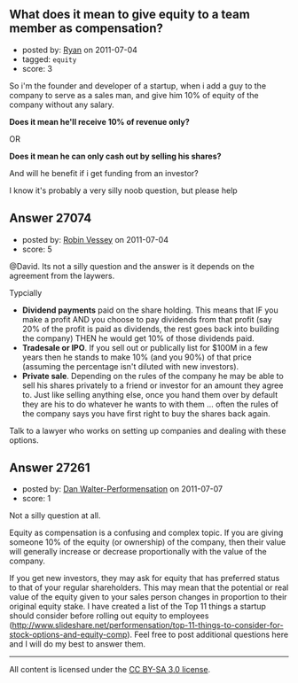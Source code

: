 ## What does it mean to give equity to a team member as compensation?

- posted by: [Ryan](https://stackexchange.com/users/-1/11330-ryan) on 2011-07-04
- tagged: `equity`
- score: 3

So i'm the founder and developer of a startup, when i add a guy to the company to serve as a sales man, and give him 10% of equity of the company without any salary.

**Does it mean he'll receive 10% of revenue only?**

OR

**Does it mean he can only cash out by selling his shares?**

And will he benefit if i get funding from an investor?

I know it's probably a very silly noob question, but please help


## Answer 27074

- posted by: [Robin Vessey](https://stackexchange.com/users/-1/984-robin-vessey) on 2011-07-04
- score: 5

@David. Its not a silly question and the answer is it depends on the agreement from the laywers.

Typcially 

 - **Dividend payments** paid on the share holding. This means that IF you make a profit AND you choose to pay dividends from that profit (say 20% of the profit is paid as dividends, the rest goes back into building the company) THEN he would get 10% of those dividends paid. 
 - **Tradesale or IPO**. If you sell out or publically list for $100M in a few years then he stands to make 10% (and you 90%) of that price (assuming the percentage isn't diluted with new investors).
 - **Private sale**. Depending on the rules of the company he may be able to sell his shares privately to a friend or investor for an amount they agree to. Just like selling anything else, once you hand them over by default they are his to do whatever he wants to with them ... often the rules of the company says you have first right to buy the shares back again. 

Talk to a lawyer who works on setting up companies and dealing with these options.


## Answer 27261

- posted by: [Dan Walter-Performensation](https://stackexchange.com/users/-1/11819-dan-walter-performensation) on 2011-07-07
- score: 1

Not a silly question at all.

Equity as compensation is a confusing and complex topic. If you are giving someone 10% of the equity (or ownership) of the company, then their value will generally increase or decrease proportionally with the value of the company.

If you get new investors, they may ask for equity that has preferred status to that of your regular shareholders. This may mean that the potential or real value of the equity given to your sales person changes in proportion to their original equity stake.  I have created a list of the Top 11 things a startup should consider before rolling out equity to employees (http://www.slideshare.net/performensation/top-11-things-to-consider-for-stock-options-and-equity-comp). Feel free to post additional questions here and I will do my best to answer them.



---

All content is licensed under the [CC BY-SA 3.0 license](https://creativecommons.org/licenses/by-sa/3.0/).
